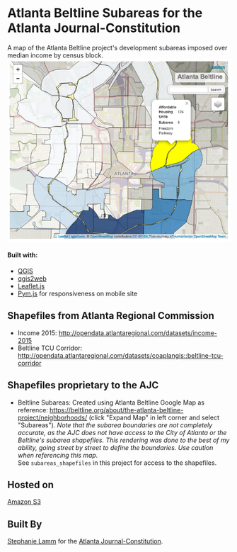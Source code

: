 # Atlanta Beltline Subareas for the Atlanta Journal-Constitution


A map of the Atlanta Beltline project's development subareas imposed over median income by census block. 
<img src="beltline.png">

#### Built with:
  - [QGIS](http://www.qgis.org/en/site/)
  - [qgis2web](https://github.com/tomchadwin/qgis2web)
  - [Leaflet.js](http://leafletjs.com/)
  - [Pym.js](https://www.google.com/url?sa=t&rct=j&q=&esrc=s&source=web&cd=1&ved=0ahUKEwii9vity4bVAhVCRCYKHZ-fCuoQFggmMAA&url=http%3A%2F%2Fblog.apps.npr.org%2Fpym.js%2F&usg=AFQjCNGsGNajxYaqpsar2BuUNu6GXtEqjA&cad=rja) for responsiveness on mobile site

## Shapefiles from Atlanta Regional Commission

  - Income 2015: 
http://opendata.atlantaregional.com/datasets/income-2015
  - Beltline TCU Corridor: http://opendata.atlantaregional.com/datasets/coaplangis::beltline-tcu-corridor

## Shapefiles proprietary to the AJC
  - Beltline Subareas:
  Created using Atlanta Beltline Google Map as reference: https://beltline.org/about/the-atlanta-beltline-project/neighborhoods/ (click "Expand Map" in left corner and select "Subareas"). 
  *Note that the subarea boundaries are not completely accurate, as the AJC does not have access to the City of Atlanta or the Beltline's subarea shapefiles. This rendering was done to the best of my ability, going street by street to define the boundaries. Use caution when referencing this map.*  
  See `subareas_shapefiles` in this project for access to the shapefiles.
 
## Hosted on 
[Amazon S3](https://s3.amazonaws.com/ajcnewsapps/2017/beltline/index.html)

## Built By 
[Stephanie Lamm](http://stephanielamm.com/) for the [Atlanta Journal-Constitution](http://www.ajc.com/). 



